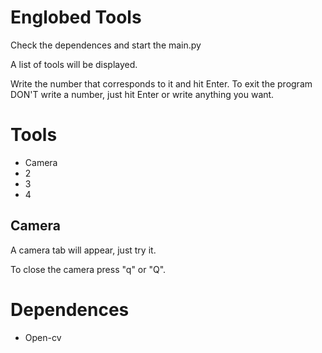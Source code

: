 # Englobed Tools
Check the dependences and start the main.py

A list of tools will be displayed.

Write the number that corresponds to it and hit Enter. To exit the program DON'T write a number, just hit Enter or write anything you want.

# Tools
- Camera
- 2
- 3
- 4

## Camera
A camera tab will appear, just try it.

To close the camera press "q" or "Q".

# Dependences
- Open-cv 
